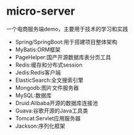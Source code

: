 # micro-server
一个电商服务端demo，主要用于技术的学习和实践 

* Spring/SpringBoot:用于搭建项目整体架构
* MyBatis:ORM框架
* PageHelper:国产开源数据库表分页工具
* Redis:缓存和分布式session
* Jedis:Redis客户端
* ElasticSearch:全文搜索引擎
* Mongodb:图片文件服务器
* MySQL:数据库
* Druid:Alibaba开源的数据库连接池
* Guava:谷歌开源的Java工具类
* Tomcat:Servlet应用服务器
* Jackson:序列化框架
